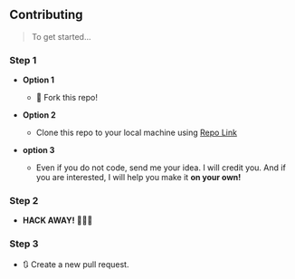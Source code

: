 ## Contributing
> To get started...

### Step 1

- **Option 1**
    - 🍴 Fork this repo!

- **Option 2**
    - Clone this repo to your local machine using [Repo Link][26]


  [26]: https://github.com/Hagar-Usama/SIC-Machine 'SIC Machine'

- **option 3**
  - Even if you do not code, send me your idea. I will credit you. And if you are interested, I will help you make it **on your own!**

### Step 2

- **HACK AWAY!** 🔨🔨🔨

### Step 3

- 🔃 Create a new pull request.
